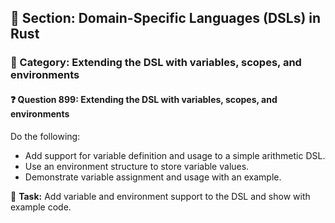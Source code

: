## 📘 Section: Domain-Specific Languages (DSLs) in Rust
### 🔹 Category: Extending the DSL with variables, scopes, and environments
#### ❓ Question 899: Extending the DSL with variables, scopes, and environments

Do the following:

- Add support for variable definition and usage to a simple arithmetic DSL.
- Use an environment structure to store variable values.
- Demonstrate variable assignment and usage with an example.

🔧 **Task:** Add variable and environment support to the DSL and show with example code.
